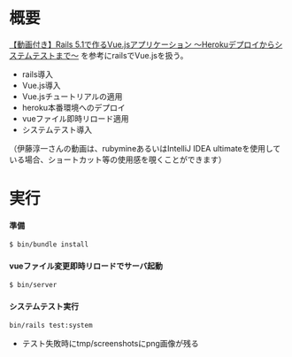 # 概要

[【動画付き】Rails 5.1で作るVue.jsアプリケーション ～Herokuデプロイからシステムテストまで～](https://qiita.com/jnchito/items/30ab14ebf29b945559f6)
を参考にrailsでVue.jsを扱う。  

* rails導入
* Vue.js導入
* Vue.jsチュートリアルの適用
* heroku本番環境へのデプロイ
* vueファイル即時リロード適用
* システムテスト導入

（伊藤淳一さんの動画は、rubymineあるいはIntelliJ IDEA ultimateを使用している場合、ショートカット等の使用感を覗くことができます）

# 実行
#### 準備
```bash
$ bin/bundle install
```

#### vueファイル変更即時リロードでサーバ起動
```bash
$ bin/server
```

#### システムテスト実行
```bash
bin/rails test:system
```
* テスト失敗時にtmp/screenshotsにpng画像が残る